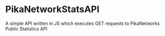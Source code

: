 # PikaNetworkStatsAPI
A simple API written in JS which executes GET requests to PikaNetworks Public Statistics API
